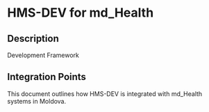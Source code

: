 # HMS-DEV for md_Health

## Description

Development Framework

## Integration Points

This document outlines how HMS-DEV is integrated with md_Health systems in Moldova.
